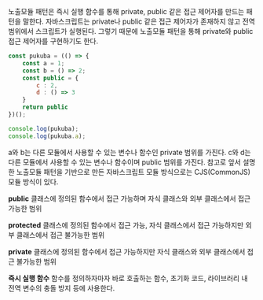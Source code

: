 노출모듈 패턴은 즉시 실행 함수를 통해 private, public 같은 접근 제어자를 만드는 패턴을 말한다. 자바스크립트는 private나 public 같은 접근 제어자가 존재하지 않고 전역 범위에서 스크립트가 실행된다. 그렇기 때문에 노출모듈 패턴을 통해 private와 public 접근 제어자를 구현하기도 한다.

```js
const pukuba = (() => {
	const a = 1;
	const b = () => 2;
	const public = {
		c : 2,
		d : () => 3
	}
	return public
})();

console.log(pukuba);
console.log(pukuba.a);
```

a와 b는 다른 모듈에서 사용할 수 있는 변수나 함수인 private 범위를 가진다. c와 d는 다른 모듈에서 사용할 수 있는 변수나 함수이며 public 범위를 가진다. 참고로 앞서 설명한 노출모듈 패턴을 기반으로 만든 자바스크립트 모듈 방식으로는 CJS(CommonJS) 모듈 방식이 있다.

**public**
클래스에 정의된 함수에서 접근 가능하며 자식 클래스와 외부 클래스에서 접근 가능한 범위

**protected**
클래스에 정의된 함수에서 접근 가능, 자식 클래스에서 접근 가능하지만 외부 클래스에서 접근 불가능한 범위

**private**
클래스에 정의된 함수에서 접근 가능하지만 자식 클래스와 외부 클래스에서 접근 불가능한 범위

**즉시 실행 함수**
함수를 정의하자마자 바로 호출하는 함수, 초기화 코드, 라이브러리 내 전역 변수의 충돌 방지 등에 사용한다.